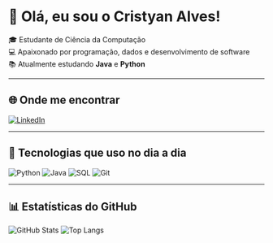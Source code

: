 # 👋 Olá, eu sou o Cristyan Alves!

🎓 Estudante de Ciência da Computação  
💻 Apaixonado por programação, dados e desenvolvimento de software  
📚 Atualmente estudando **Java** e **Python**

---

## 🌐 Onde me encontrar
[![LinkedIn](https://img.shields.io/badge/LinkedIn-0077B5?style=for-the-badge&logo=linkedin&logoColor=white)](https://www.linkedin.com/in/cristyanalves017)

---

## 🚀 Tecnologias que uso no dia a dia
![Python](https://img.shields.io/badge/Python-3776AB?style=for-the-badge&logo=python&logoColor=white)
![Java](https://img.shields.io/badge/Java-ED8B00?style=for-the-badge&logo=openjdk&logoColor=white)
![SQL](https://img.shields.io/badge/SQL-003B57?style=for-the-badge&logo=databricks&logoColor=white)
![Git](https://img.shields.io/badge/Git-F05032?style=for-the-badge&logo=git&logoColor=white)

---

## 📊 Estatísticas do GitHub
![GitHub Stats](https://github-readme-stats.vercel.app/api?username=Crisalvesx&show_icons=true&theme=tokyonight)
![Top Langs](https://github-readme-stats.vercel.app/api/top-langs/?username=Crisalvesx&layout=compact&theme=tokyonight)

